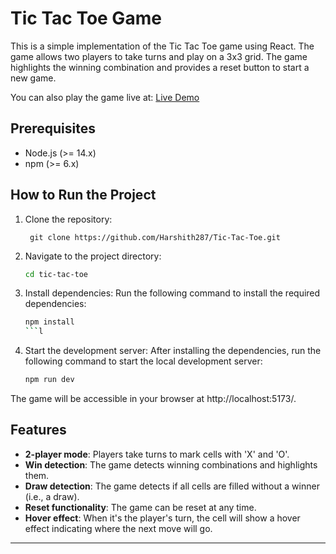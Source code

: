 # Tic Tac Toe Game

This is a simple implementation of the Tic Tac Toe game using React. The game allows two players to take turns and play on a 3x3 grid. The game highlights the winning combination and provides a reset button to start a new game.

You can also play the game live at: [Live Demo](https://harshith287-tic-tac-toe.vercel.app/)

## Prerequisites

- Node.js (>= 14.x)
- npm (>= 6.x) 

## How to Run the Project

1. Clone the repository:

        git clone https://github.com/Harshith287/Tic-Tac-Toe.git

2. Navigate to the project directory:
	
	```bash
    cd tic-tac-toe
    ```

3. Install dependencies:
Run the following command to install the required dependencies:
    ```bash
    npm install
    ```l

4. Start the development server:
	 After installing the dependencies, run the following command to start the local development server:
    ```bash
    npm run dev
    ```
The game will be accessible in your browser at http://localhost:5173/.

## Features

- **2-player mode**: Players take turns to mark cells with 'X' and 'O'.
- **Win detection**: The game detects winning combinations and highlights them.
- **Draw detection**: The game detects if all cells are filled without a winner (i.e., a draw).
- **Reset functionality**: The game can be reset at any time.
- **Hover effect**: When it's the player's turn, the cell will show a hover effect indicating where the next move will go.

---
